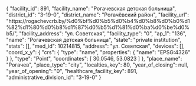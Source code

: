 {
    "facility_id": 891,
    "facility_name": "Рогачевская детская больница",
    "district_id": "3-19-0",
    "district_name": "Рогачёвский район",
    "facility_url": "https:\/\/rogachevcrb.by\/%d0%bf%d0%b5%d0%b4%d0%b8%d0%b0%d1%82%d1%80%d0%b8%d1%87%d0%b5%d1%81%d0%ba%d0%be%d0%b5\/",
    "facility_address": "ул. Советская",
    "facility_type": "0",
    "ap_1": "136",
    "name": "Рогачевская детская больница",
    "state": "private institution",
    "stats": [],
    "med_id": 10214815,
    "address": "ул. Советская",
    "devices": [],
    "coord_x_y": {
        "crs": {
            "type": "name",
            "properties": {
                "name": "EPSG:4326"
            }
        },
        "type": "Point",
        "coordinates": [
            30.0546,
            53.0823
        ]
    },
    "place_name": "Рогачев",
    "place_type": "city",
    "localties_key": 80,
    "year_of_closing": null,
    "year_of_opening": "0",
    "healthcare_facility_key": 891,
    "administrative_division_id": "3-19-0"
}